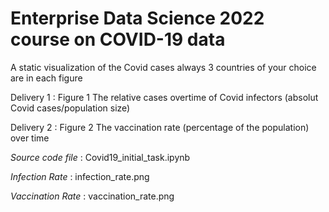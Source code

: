 # Enterprise Data Science 2022 course on COVID-19 data

A static visualization of the Covid cases always 3 countries of your choice are in each figure 


Delivery 1 : Figure 1 The relative cases overtime of Covid infectors (absolut Covid cases/population size)


Delivery 2 : Figure 2 The vaccination rate (percentage of the population) over time

*Source code file* : Covid19_initial_task.ipynb



*Infection Rate* : infection_rate.png



*Vaccination Rate* : vaccination_rate.png
